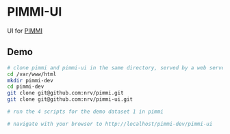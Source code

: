 # PIMMI-UI
UI for [PIMMI](https://github.com/nrv/pimmi)

## Demo
```bash
# clone pimmi and pimmi-ui in the same directory, served by a web server
cd /var/www/html
mkdir pimmi-dev
cd pimmi-dev
git clone git@github.com:nrv/pimmi.git
git clone git@github.com:nrv/pimmi-ui.git

# run the 4 scripts for the demo dataset 1 in pimmi

# navigate with your browser to http://localhost/pimmi-dev/pimmi-ui
```

